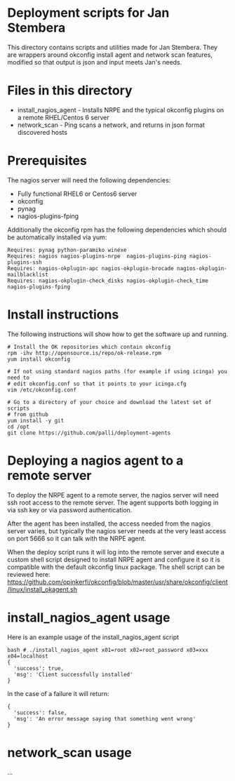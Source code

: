 Deployment scripts for Jan Stembera
===================================

This directory contains scripts and utilities made for Jan Stembera. They are wrappers around okconfig install agent
and network scan features, modified so that output is json and input meets Jan's needs.

Files in this directory
=======================

* install_nagios_agent  - Installs NRPE and the typical okconfig plugins on a remote RHEL/Centos 6 server
* network_scan          - Ping scans a network, and returns in json format discovered hosts


Prerequisites
=============

The nagios server will need the following dependencies:

* Fully functional RHEL6 or Centos6 server
* okconfig
* pynag
* nagios-plugins-fping


Additionally the okconfig rpm has the following dependencies which should be automatically installed
via yum:
```
Requires: pynag python-paramiko winexe
Requires: nagios nagios-plugins-nrpe  nagios-plugins-ping nagios-plugins-ssh
Requires: nagios-okplugin-apc nagios-okplugin-brocade nagios-okplugin-mailblacklist
Requires: nagios-okplugin-check_disks nagios-okplugin-check_time nagios-plugins-fping
```

Install instructions
====================

The following instructions will show how to get the software up and running.

```
# Install the OK repositories which contain okconfig
rpm -ihv http://opensource.is/repo/ok-release.rpm
yum install okconfig

# If not using standard nagios paths (for example if using icinga) you need to
# edit okconfig.conf so that it points to your icinga.cfg
vim /etc/okconfig.conf

# Go to a directory of your choice and download the latest set of scripts
# from github
yum install -y git
cd /opt
git clone https://github.com/palli/deployment-agents
```

Deploying a nagios agent to a remote server
===========================================
To deploy the NRPE agent to a remote server, the nagios server will need ssh root access to the remote server. The
agent supports both logging in via ssh key or via password authentication.

After the agent has been installed, the access needed from the nagios server varies, but typically the nagios server needs
at the very least access on port 5666 so it can talk with the NRPE agent.

When the deploy script runs it will log into the remote server and execute a custom shell script designed to install NRPE
agent and configure it so it is compatible with the default okconfig linux package. The shell script can be reviewed here:
https://github.com/opinkerfi/okconfig/blob/master/usr/share/okconfig/client/linux/install_okagent.sh

install_nagios_agent usage
==========================

Here is an example usage of the install_nagios_agent script

```
bash # ./install_nagios_agent x01=root x02=root_password x03=xxx x04=localhost
{
  'success': true,
  'msg': 'Client successfully installed'
}
```

In the case of a failure it will return:
```
{
  'success': false,
  'msg': 'An error message saying that something went wrong'
}
```

network_scan usage
==================

...



